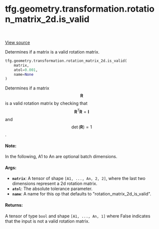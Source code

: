 <div itemscope itemtype="http://developers.google.com/ReferenceObject">
<meta itemprop="name" content="tfg.geometry.transformation.rotation_matrix_2d.is_valid" />
<meta itemprop="path" content="Stable" />
</div>

# tfg.geometry.transformation.rotation_matrix_2d.is_valid

<table class="tfo-notebook-buttons tfo-api" align="left">
</table>

<a target="_blank" href="https://github.com/tensorflow/graphics/blob/master/tensorflow_graphics/geometry/transformation/rotation_matrix_2d.py">View
source</a>

Determines if a matrix is a valid rotation matrix.

``` python
tfg.geometry.transformation.rotation_matrix_2d.is_valid(
    matrix,
    atol=0.001,
    name=None
)
```



<!-- Placeholder for "Used in" -->

Determines if a matrix $$\mathbf{R}$$ is a valid rotation matrix by checking
that $$\mathbf{R}^T\mathbf{R} = \mathbf{I}$$ and $$\det(\mathbf{R}) = 1$$.

#### Note:

In the following, A1 to An are optional batch dimensions.

#### Args:

* <b>`matrix`</b>: A tensor of shape `[A1, ..., An, 2, 2]`, where the last two
  dimensions represent a 2d rotation matrix.
* <b>`atol`</b>: The absolute tolerance parameter.
* <b>`name`</b>: A name for this op that defaults to "rotation_matrix_2d_is_valid".


#### Returns:

A tensor of type `bool` and shape `[A1, ..., An, 1]` where False indicates that
the input is not a valid rotation matrix.
